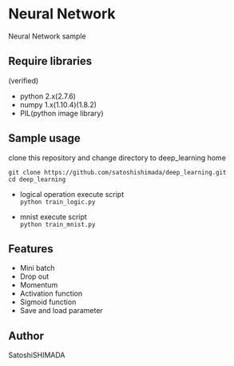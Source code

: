 # Neural Network

Neural Network sample

## Require libraries
(verified)
* python 2.x(2.7.6)
 * numpy 1.x(1.10.4)(1.8.2)
 * PIL(python image library)

## Sample usage
clone this repository and change directory to deep\_learning home
```
git clone https://github.com/satoshishimada/deep_learning.git
cd deep_learning
```

* logical operation
 execute script  
 ```python train_logic.py```

* mnist
 execute script  
 ```python train_mnist.py```

## Features

* Mini batch
* Drop out
* Momentum
* Activation function
 * Sigmoid function
* Save and load parameter

## Author
SatoshiSHIMADA

